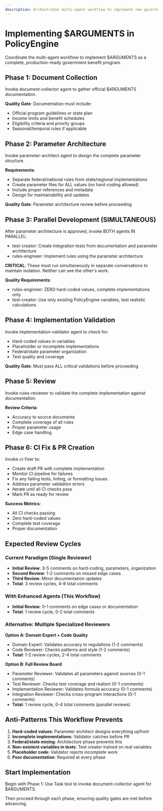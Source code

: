 ```yaml
---
description: Orchestrates multi-agent workflow to implement new government benefit programs
---
```


# Implementing $ARGUMENTS in PolicyEngine

Coordinate the multi-agent workflow to implement $ARGUMENTS as a complete, production-ready government benefit program.

## Phase 1: Document Collection
Invoke document-collector agent to gather official $ARGUMENTS documentation.

**Quality Gate**: Documentation must include:
- Official program guidelines or state plan
- Income limits and benefit schedules
- Eligibility criteria and priority groups
- Seasonal/temporal rules if applicable

## Phase 2: Parameter Architecture
Invoke parameter-architect agent to design the complete parameter structure.

**Requirements**:
- Separate federal/national rules from state/regional implementations
- Create parameter files for ALL values (no hard-coding allowed)
- Include proper references and metadata
- Design for maintainability and updates

**Quality Gate**: Parameter architecture review before proceeding

## Phase 3: Parallel Development (SIMULTANEOUS)
After parameter architecture is approved, invoke BOTH agents IN PARALLEL:
- test-creator: Create integration tests from documentation and parameter architecture
- rules-engineer: Implement rules using the parameter architecture

**CRITICAL**: These must run simultaneously in separate conversations to maintain isolation. Neither can see the other's work.

**Quality Requirements**:
- rules-engineer: ZERO hard-coded values, complete implementations only
- test-creator: Use only existing PolicyEngine variables, test realistic calculations

## Phase 4: Implementation Validation
Invoke implementation-validator agent to check for:
- Hard-coded values in variables
- Placeholder or incomplete implementations
- Federal/state parameter organization
- Test quality and coverage

**Quality Gate**: Must pass ALL critical validations before proceeding

## Phase 5: Review
Invoke rules-reviewer to validate the complete implementation against documentation.

**Review Criteria**:
- Accuracy to source documents
- Complete coverage of all rules
- Proper parameter usage
- Edge case handling

## Phase 6: CI Fix & PR Creation
Invoke ci-fixer to:
- Create draft PR with complete implementation
- Monitor CI pipeline for failures
- Fix any failing tests, linting, or formatting issues
- Address parameter validation errors
- Iterate until all CI checks pass
- Mark PR as ready for review

**Success Metrics**:
- All CI checks passing
- Zero hard-coded values
- Complete test coverage
- Proper documentation

## Expected Review Cycles

### Current Paradigm (Single Reviewer)
- **Initial Review**: 3-5 comments on hard-coding, parameters, organization
- **Second Review**: 1-2 comments on missed edge cases
- **Third Review**: Minor documentation updates
- **Total**: 3 review cycles, 4-8 total comments

### With Enhanced Agents (This Workflow)
- **Initial Review**: 0-1 comments on edge cases or documentation
- **Total**: 1 review cycle, 0-2 total comments

### Alternative: Multiple Specialized Reviewers
**Option A: Domain Expert + Code Quality**
- Domain Expert: Validates accuracy to regulations (1-2 comments)
- Code Reviewer: Checks patterns and style (1-2 comments)
- **Total**: 1-2 review cycles, 2-4 total comments

**Option B: Full Review Board**
- Parameter Reviewer: Validates all parameters against sources (0-1 comments)
- Test Reviewer: Checks test coverage and realism (0-1 comments)
- Implementation Reviewer: Validates formula accuracy (0-1 comments)
- Integration Reviewer: Checks cross-program interactions (0-1 comments)
- **Total**: 1 review cycle, 0-4 total comments (parallel reviews)

## Anti-Patterns This Workflow Prevents

1. **Hard-coded values**: Parameter architect designs everything upfront
2. **Incomplete implementations**: Validator catches before PR
3. **Federal/state mixing**: Architecture phase prevents this
4. **Non-existent variables in tests**: Test creator trained on real variables
5. **Placeholder code**: Validator rejects incomplete work
6. **Poor documentation**: Required at every phase

## Start Implementation

Begin with Phase 1: Use Task tool to invoke document-collector agent for $ARGUMENTS.

Then proceed through each phase, ensuring quality gates are met before advancing.